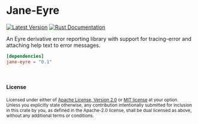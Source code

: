 Jane-Eyre
=========

[![Latest Version](https://img.shields.io/crates/v/jane-eyre.svg)](https://crates.io/crates/jane-eyre)
[![Rust Documentation](https://img.shields.io/badge/api-rustdoc-blue.svg)](https://docs.rs/jane-eyre)

An Eyre derivative error reporting library with support for tracing-error and
attaching help text to error messages.

```toml
[dependencies]
jane-eyre = "0.1"
```

<br>

#### License

<sup>
Licensed under either of <a href="LICENSE-APACHE">Apache License, Version
2.0</a> or <a href="LICENSE-MIT">MIT license</a> at your option.
</sup>

<br>

<sub>
Unless you explicitly state otherwise, any contribution intentionally submitted
for inclusion in this crate by you, as defined in the Apache-2.0 license, shall
be dual licensed as above, without any additional terms or conditions.
</sub>

